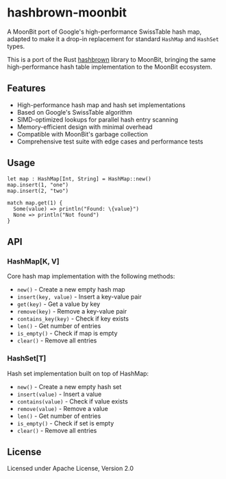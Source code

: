 # hashbrown-moonbit

A MoonBit port of Google's high-performance SwissTable hash map, adapted to make it a drop-in replacement for standard `HashMap` and `HashSet` types.

This is a port of the Rust [hashbrown](https://github.com/rust-lang/hashbrown) library to MoonBit, bringing the same high-performance hash table implementation to the MoonBit ecosystem.

## Features

* High-performance hash map and hash set implementations
* Based on Google's SwissTable algorithm
* SIMD-optimized lookups for parallel hash entry scanning
* Memory-efficient design with minimal overhead
* Compatible with MoonBit's garbage collection
* Comprehensive test suite with edge cases and performance tests

## Usage

```moonbit
let map : HashMap[Int, String] = HashMap::new()
map.insert(1, "one")
map.insert(2, "two")

match map.get(1) {
  Some(value) => println("Found: \{value}")
  None => println("Not found")
}
```

## API

### HashMap[K, V]

Core hash map implementation with the following methods:
- `new()` - Create a new empty hash map
- `insert(key, value)` - Insert a key-value pair
- `get(key)` - Get a value by key
- `remove(key)` - Remove a key-value pair
- `contains_key(key)` - Check if key exists
- `len()` - Get number of entries
- `is_empty()` - Check if map is empty
- `clear()` - Remove all entries

### HashSet[T]

Hash set implementation built on top of HashMap:
- `new()` - Create a new empty hash set
- `insert(value)` - Insert a value
- `contains(value)` - Check if value exists
- `remove(value)` - Remove a value
- `len()` - Get number of entries
- `is_empty()` - Check if set is empty
- `clear()` - Remove all entries

## License

Licensed under Apache License, Version 2.0